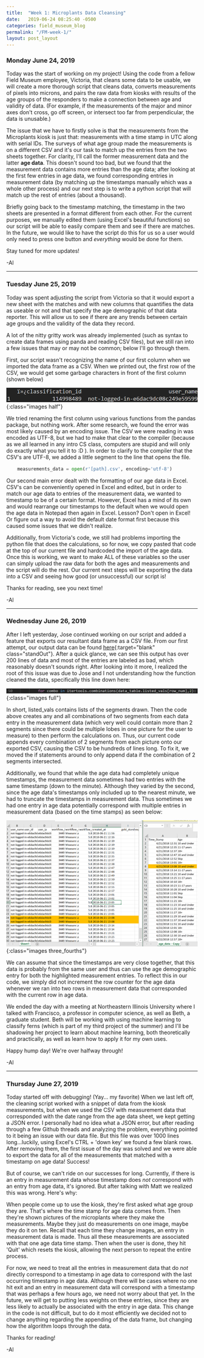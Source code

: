 ```yaml
---
title:  "Week 1: Microplants Data Cleansing"
date:   2019-06-24 08:25:40 -0500
categories: field_museum_blog
permalink: "/FM-week-1/"
layout: post_layout
---
```

### Monday June 24, 2019
Today was the start of working on my project! Using the code from a fellow Field Museum employee, Victoria, that cleans some data to be usable, we will create a more thorough script that cleans data, converts measurements of pixels into microns, and pairs the raw data from kiosks with results of the age groups of the responders to make a connection between age and validity of data. (For example, if the measurements of the major and minor axes don't cross, go off screen, or intersect too far from perpendicular, the data is unusable.)

The issue that we have to firstly solve is that the measurements from the Microplants kiosk is just that: measurements with a time stamp in UTC along with serial IDs. The surveys of what age group made the measurements is on a different CSV and it's our task to match up the entries from the two sheets together. For clarity, I'll call the former <span class="standOut">measurement data</span> and the latter **age data**. This doesn't sound too bad, but we found that the measurement data contains more entries than the age data; after looking at the first few entries in age data, we found corresponding entries in measurement data (by matching up the timestamps manually which was a whole other process) and our next step is to write a python script that will match up the rest of entries (about a thousand).

Briefly going back to the timestamp matching, the timestamp in the two sheets are presented in a format different from each other. For the current purposes, we manually edited them (using Excel's beautiful functions) so our script will be able to easily compare them and see if there are matches. In the future, we would like to have the script do this for us so a user would only need to press one button and *everything* would be done for them.

Stay tuned for more updates!

-Al

---

### Tuesday June 25, 2019
Today was spent adjusting the script from Victoria so that it would export a new sheet with the matches and with new columns that quantifies the data as useable or not and that specify the age demographic of that data reporter. This will allow us to see if there are any trends between certain age groups and the validity of the data they record.

A lot of the nitty gritty work was already implemented (such as syntax to create data frames using panda and reading CSV files), but we still ran into a few issues that may or may not be common; below I'll go through them.

First, our script wasn't recognizing the name of our first column when we imported the data frame as a CSV. When we printed out, the first row of the CSV, we would get some garbage characters in front of the first column (shown below)

![Encoding Error](/assets/images/blog/fm/EncodingError.png){:class="images half"}

We tried renaming the first column using various functions from the pandas package, but nothing work. After some research, we found the error was most likely caused by an encoding issue. The CSV we were reading in was encoded as UTF-8, but we had to make that clear to the compiler (because as we all learned in any intro CS class, computers are stupid and will only do exactly what you tell it to :D ). In order to clarify to the compiler that the CSV's are UTF-8, we added a little segment to the line that opens the file.

~~~python
    measurements_data = open(r'[path].csv', encoding='utf-8')
~~~

Our second main error dealt with the formatting of our age data in Excel. CSV's can be conveniently opened in Excel and edited, but in order to match our age data to entries of the measurement data, we wanted to timestamp to be of a certain format. However, Excel has a mind of its own and would rearrange our timestamps to the default when we would open the age data in Notepad then again in Excel. Lesson? Don't open in Excel! Or figure out a way to avoid the default date format first because this caused some issues that we didn't realize.

Additionally, from Victoria's code, we still had problems importing the python file that does the calculations, so for now, we copy pasted that code at the top of our current file and hardcoded the import of the age data. Once this is working, we want to make ALL of these variables so the user can simply upload the raw data for both the ages and measurements and the script will do the rest. Our current next steps will be exporting the data into a CSV and seeing how good (or unsuccessful) our script is!

Thanks for reading, see you next time!

-Al

---

### Wednesday June 26, 2019

After I left yesterday, Jose continued working on our script and added a feature that exports our resultant data frame as a CSV file. From our first attempt, our output data can be found [here](https://drive.google.com/file/d/16teWUY5v29x06UAZQ8bME6A7WJJQIhiD/view?usp=sharing){:target="blank" class="standOut"}. After a quick glance, we can see this output has over 200 lines of data and most of the entries are labeled as bad, which reasonably doesn't sounds right. After looking into it more, I realized the root of this issue was due to Jose and I not understanding how the function cleaned the data, specifically this line down here:

![Combo Line](/assets/images/blog/fm/comboLine.png){:class="images full"}

In short, <span class="standOut">listed_vals</span> contains lists of the segments drawn. Then the code above creates any and all combinations of two segments from each data entry in the measurement data (which very well could contain more than 2 segments since there could be multiple lobes in one picture for the user to measure) to then perform the calculations on. Thus, our current code appends every combination of 2 segments from each picture onto our exported CSV, causing the CSV to be hundreds of lines long. To fix it, we moved the if statements around to only append data if the combination of 2 segments intersected.

Additionally, we found that while the age data had completely unique timestamps, the measurement data sometimes had two entries with the same timestamp (down to the minute). Although they varied by the second, since the age data's timestamps only included up to the nearest minute, we had to truncate the timestamps in measurement data. Thus sometimes we had one entry in age data potentially correspond with multiple entries in measurement data (based on the time stamps) as seen below:

![Image showing two entries in measurement data corresponding with one enry in age data](/assets/images/blog/fm/twoForOne.PNG){:class="images three_fourths"}

We can assume that since the timestamps are very close together, that this data is probably from the same user and thus can use the age demographic entry for both the highlighted measurement entries. To reflect this in our code, we simply did not increment the row counter for the age data whenever we ran into two rows in measurement data that corresponded with the current row in age data.

We ended the day with a meeting at Northeastern Illinois University where I talked with Francisco, a professor in computer science, as well as Beth, a graduate student. Beth will be working with using machine learning to classify ferns (which is part of my third project of the summer) and I'll be shadowing her project to learn about machine learning, both theoretically and practically, as well as learn how to apply it for my own uses.

Happy hump day! We're over halfway through!

-Al

---

### Thursday June 27, 2019

Today started off with debugging! (Yay... my favorite) When we last left off, the cleaning script worked with a snippet of data from the kiosk measurements, but when we used the CSV with measurement data that corresponded with the date range from the age data sheet, we kept getting a JSON error. I personally had no idea what a JSON error, but after reading through a few Github threads and analyzing the problem, everything pointed to it being an issue with our data file. But this file was over 1000 lines long...luckily, using Excel's CTRL + 'down key' we found a few blank rows. After removing them, the first issue of the day was solved and we were able to export the data for all of the measurements that matched with a timestamp on age data! Success!

But of course, we can't ride on our successes for long. Currently, if there is an entry in measurement data whose timestamp does *not* correspond with an entry from age data, it's ignored. But after talking with Matt we realized this was wrong. Here's why:

When people come up to use the kiosk, they're first asked what age group they are. That's where the time stamp for age data comes from. Then they're shown pictures of the microplants where they make the measurements. Maybe they just do measurements on one image, maybe they do it on ten. Recall that each time they change images, an entry in measurement data is made. Thus all these measurements are associated with that one age data time stamp. Then when the user is done, they hit 'Quit' which resets the kiosk, allowing the next person to repeat the entire process.

For now, we need to treat all the entries in measurement data that do <i>not</i> directly correspond to a timestamp in age data to correspond with the last occurring timestamp in age data. Although there will be cases where no one hit exit and an entry in measurement data will correspond with a timestamp that was perhaps a few hours ago, we need not worry about that yet. In the future, we will get to putting less weights on these entries, since they are less likely to actually be associated with the entry in age data. This change in the code is not difficult, but to do it most efficiently we decided not to change anything regarding the appending of the data frame, but changing how the algorithm loops through the data.

Thanks for reading!

-Al